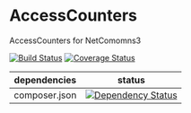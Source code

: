 AccessCounters
==============

AccessCounters for NetComomns3

[![Build Status](https://api.travis-ci.org/NetCommons3/AccessCounters.png?branch=master)](https://travis-ci.org/NetCommons3/AccessCounters)
[![Coverage Status](https://coveralls.io/repos/NetCommons3/AccessCounters/badge.png?branch=master)](https://coveralls.io/r/NetCommons3/AccessCounters?branch=master)

| dependencies  | status |
| ------------- | ------ |
| composer.json | [![Dependency Status](https://www.versioneye.com/user/projects/544a13d2c310f93677000088/badge.png)](https://www.versioneye.com/user/projects/544a13d2c310f93677000088) |
